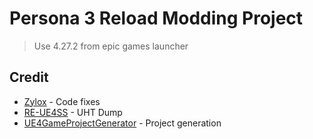 # Persona 3 Reload Modding Project

> Use 4.27.2 from epic games launcher

## Credit

- [Zylox](https://twitter.com/zyloxmods) - Code fixes
- [RE-UE4SS](https://github.com/UE4SS-RE/RE-UE4SS) - UHT Dump
- [UE4GameProjectGenerator](https://github.com/Buckminsterfullerene02/UE4GameProjectGenerator) - Project generation
